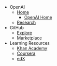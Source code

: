 - OpenAI
  - [Home](https://www.openai.com/)
    - [OpenAI Home](https://www.openai.com/)
  - [Research](https://www.openai.com/research/)
- GitHub
  - [Explore](https://github.com/explore)
  - [Marketplace](https://github.com/marketplace)
- Learning Resources
  - [Khan Academy](https://www.khanacademy.org/)
  - [Coursera](https://www.coursera.org/)
  - [edX](https://www.edx.org/)
